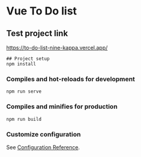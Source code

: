 # Vue To Do list

## Test project link
https://to-do-list-nine-kappa.vercel.app/
```
## Project setup
npm install
```

### Compiles and hot-reloads for development
```
npm run serve
```

### Compiles and minifies for production
```
npm run build
```

### Customize configuration
See [Configuration Reference](https://cli.vuejs.org/config/).
